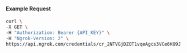 
#### Example Request
```bash
curl \
-X GET \
-H "Authorization: Bearer {API_KEY}" \
-H "Ngrok-Version: 2" \
https://api.ngrok.com/credentials/cr_2NTVGjDZOT1vqeAgcs3VCe6KO9J
